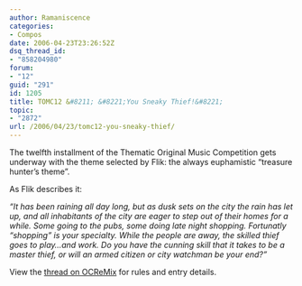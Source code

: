 ```yaml
---
author: Ramaniscence
categories:
- Compos
date: 2006-04-23T23:26:52Z
dsq_thread_id:
- "858204980"
forum:
- "12"
guid: "291"
id: 1205
title: TOMC12 &#8211; &#8221;You Sneaky Thief!&#8221;
topic:
- "2872"
url: /2006/04/23/tomc12-you-sneaky-thief/
---
```


The twelfth installment of the Thematic Original Music Competition gets underway with the theme selected by Flik: the always euphamistic &#8220;treasure hunter&#8217;s theme&#8221;.
  
As Flik describes it:

_&#8220;It has been raining all day long, but as dusk sets on the city the rain has let up, and all inhabitants of the city are eager to step out of their homes for a while. Some going to the pubs, some doing late night shopping. Fortunatly &#8220;shopping&#8221; is your specialty. While the people are away, the skilled thief goes to play&#8230;and work. Do you have the cunning skill that it takes to be a master thief, or will an armed citizen or city watchman be your end?&#8221;_ 

View the <a href="http://www.ocremix.org/phpBB2/viewtopic.php?t=82986" target="_blank">thread on OCReMix</a> for rules and entry details.